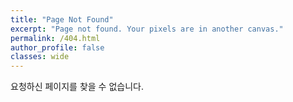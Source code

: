 ```yaml
---
title: "Page Not Found"
excerpt: "Page not found. Your pixels are in another canvas."
permalink: /404.html
author_profile: false
classes: wide
---
```


요청하신 페이지를 찾을 수 없습니다.
